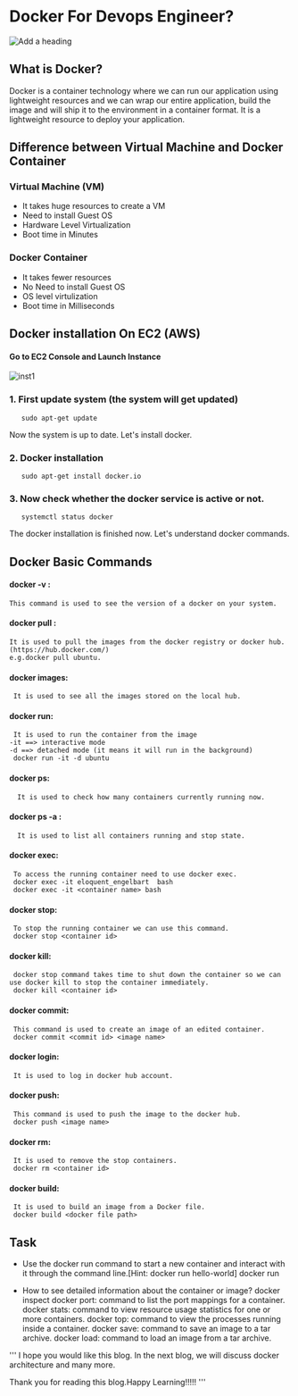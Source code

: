 
# Docker For Devops Engineer?
![Add a heading](https://github.com/parimal007/DevOps_Project_2023/assets/86794999/466b6b4c-5be0-4b75-b4ca-8b747e6e33f4)

## What is Docker?

Docker is a container technology where we can run our application using lightweight resources and we can wrap our entire application, build the image and will ship it to the environment in a container format. It is a lightweight resource to deploy your application.

## Difference between Virtual Machine and Docker Container
###      Virtual Machine (VM)	                       
* It takes huge resources to create a VM
* Need to install Guest OS	
* Hardware Level Virtualization	
* Boot time in Minutes	


###   Docker Container
* It takes fewer resources
* No Need to install Guest OS
* OS level virtulization
* Boot time in Milliseconds

## Docker installation On EC2 (AWS)

#### Go to EC2 Console and Launch Instance
![inst1](https://github.com/parimal007/DevOps_Project_2023/assets/86794999/73b6bc5a-b272-45d7-b61f-0d698a149400)

### 1. First update system (the system will get updated)
       sudo apt-get update


Now the system is up to date. Let's install docker.

### 2. Docker installation

       sudo apt-get install docker.io

### 3. Now check whether the docker service is active or not.

       systemctl status docker

The docker installation is finished now. Let's understand docker commands.

## Docker Basic Commands

#### docker -v :
    This command is used to see the version of a docker on your system.



#### docker pull <image name>: 
    It is used to pull the images from the docker registry or docker hub.(https://hub.docker.com/)
    e.g.docker pull ubuntu.
       
#### docker images:
     It is used to see all the images stored on the local hub.
       
#### docker run: 
     It is used to run the container from the image
    -it ==> interactive mode
    -d ==> detached mode (it means it will run in the background)
     docker run -it -d ubuntu

#### docker ps: 
      It is used to check how many containers currently running now.

#### docker ps -a :
      It is used to list all containers running and stop state.
#### docker exec:
     To access the running container need to use docker exec.
     docker exec -it eloquent_engelbart  bash
     docker exec -it <container name> bash
#### docker stop:
     To stop the running container we can use this command.
     docker stop <container id>

#### docker kill:
     docker stop command takes time to shut down the container so we can use docker kill to stop the container immediately.
     docker kill <container id>
#### docker commit:
     This command is used to create an image of an edited container.
     docker commit <commit id> <image name>

#### docker login:
     It is used to log in docker hub account.

#### docker push:
     This command is used to push the image to the docker hub.
     docker push <image name>

#### docker rm:
     It is used to remove the stop containers.
     docker rm <container id>

#### docker build:
     It is used to build an image from a Docker file.
     docker build <docker file path>

## Task
* Use the docker run command to start a new container and interact with it through the command line.[Hint: docker run hello-world]
  docker run 

 * How to see detailed information about the container or image?
   docker inspect
docker port: command to list the port mappings for a container.
docker stats: command to view resource usage statistics for one or more containers.
docker top: command to view the processes running inside a container.
docker save: command to save an image to a tar archive.
docker load: command to load an image from a tar archive.

'''
I hope you would like this blog. In the next blog, we will discuss docker architecture and many more.

Thank you for reading this blog.Happy Learning!!!!!
'''



